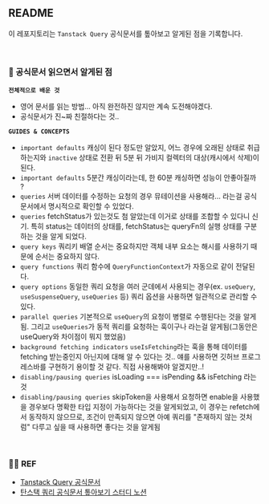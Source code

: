 ## README

이 레포지토리는 `Tanstack Query` 공식문서를 톺아보고 알게된 점을 기록합니다.

<br/>

### 👀 공식문서 읽으면서 알게된 점

**`전체적으로 배운 것`**

- 영어 문서를 읽는 방법... 아직 완전하진 않지만 계속 도전해야겠다.
- 공식문서가 진~짜 친절하다는 것..

**`GUIDES & CONCEPTS`**

- `important defaults` 캐싱이 된다 정도만 알았지, 어느 경우에 오래된 상태로 취급하는지와 `inactive` 상태로 전환 뒤 5분 뒤 가비지 컬렉터의 대상(캐시에서 삭제)이 된다.
- `important defaults` 5분간 캐싱이라는데, 한 60분 캐싱하면 성능이 안좋아질까 ?
- `queries` 서버 데이터를 수정하는 요청의 경우 뮤테이션을 사용해라... 라는걸 공식문서에서 명시적으로 확인할 수 있었다.
- `queries` fetchStatus가 있는것도 첨 알았는데 이거로 상태를 조합할 수 있다니 신기. 특히 status는 데이터의 상태를, fetchStatus는 queryFn의 실행 상태를 구분하는 것을 알게 되었다.
- `query keys` 쿼리키 배열 순서는 중요하지만 객체 내부 요소는 해시를 사용하기 때문에 순서는 중요하지 않다.
- `query functions` 쿼리 함수에 `QueryFunctionContext`가 자동으로 같이 전달된다.
- `query options` 동일한 쿼리 요청을 여러 군데에서 사용되는 경우(ex. `useQuery`, `useSuspenseQuery`, `useQueries` 등) 쿼리 옵션을 사용하면 일관적으로 관리할 수 있다.
- `parallel queries` 기본적으로 `useQuery`의 요청이 병렬로 수행된다는 것을 알게됨. 그리고 `useQueries`가 동적 쿼리를 요청하는 훅이구나 라는걸 알게됨(그동안은 useQuery와 차이점이 뭐지 했었음)
- `background fetching indicators` `useIsFetching`라는 훅을 통해 데이터를 fetching 받는중인지 아닌지에 대해 알 수 있다는 것.. 얘를 사용하면 깃허브 프로그레스바를 구현하기 용이할 것 같다. 직접 사용해봐야 알겠지만..!
- `disabling/pausing queries` isLoading === isPending && isFetching 라는 것
- `disabling/pausing queries` skipToken을 사용해서 요청하면 enable을 사용했을 경우보다 명확한 타입 지정이 가능하다는 것을 알게되었고, 이 경우는 refetch에서 동작하지 않으므로, 조건이 만족되지 않으면 아예 쿼리를 "존재하지 않는 것처럼" 다루고 싶을 때 사용하면 좋다는 것을 알게됨

<br/>

### 🙇‍♀️ REF

- [Tanstack Query 공식문서](https://tanstack.com/query/latest)
- [탄스택 쿼리 공식문서 톺아보기 스터디 노션](https://tanstackquery.notion.site/?v=1ce2522077a080279f6f000c4afae6c6&pvs=74)
